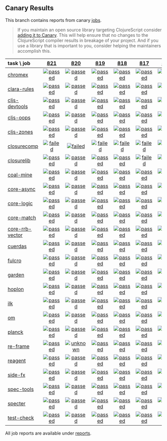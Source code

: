 ## Canary Results

This branch contains reports from canary [jobs](https://github.com/cljs-oss/canary/tree/jobs).

> If you maintain an open source library targeting ClojureScript consider [adding it to Canary](https://github.com/cljs-oss/canary/tree/master#how-to-participate). This will help ensure that no changes to the ClojureScript compiler results in breakage of your project. And if you use a library that is important to you, consider helping the maintainers accomplish this.

[//]: # (begin_overview_table)

| task \ job | <a href="reports/2019/02/22/job-000821-1.10.520-0c353f1" title="job #821 finished on 2019-02-22">821</a> | <a href="reports/2019/02/21/job-000820-1.10.520-0c353f1" title="job #820 finished on 2019-02-21">820</a> | <a href="reports/2019/02/20/job-000819-1.10.520-0c353f1" title="job #819 finished on 2019-02-20">819</a> | <a href="reports/2019/02/19/job-000818-1.10.520-0c353f1" title="job #818 finished on 2019-02-19">818</a> | <a href="reports/2019/02/18/job-000817-1.10.520-0c353f1" title="job #817 finished on 2019-02-18">817</a> | <a href="reports/2019/02/17/job-000816-1.10.520-0c353f1" title="job #816 finished on 2019-02-17">816</a> | <a href="reports/2019/02/16/job-000815-1.10.520-0c353f1" title="job #815 finished on 2019-02-16">815</a> | <a href="reports/2019/02/15/job-000814-1.10.520-0c353f1" title="job #814 finished on 2019-02-15">814</a> | <a href="reports/2019/02/14/job-000813-1.10.520-0c353f1" title="job #813 finished on 2019-02-14">813</a> | <a href="reports/2019/02/13/job-000812-1.10.516-8a5abc4" title="job #812 finished on 2019-02-13">812</a> |
| :--- | :---: | :---: | :---: | :---: | :---: | :---: | :---: | :---: | :---: | :---: |
| [chromex](https://github.com/binaryage/chromex) | <a href="reports/2019/02/22/job-000821-1.10.520-0c353f1#-chromex"><img title="passed" src="http://box.binaryage.com/s-passed.svg"><a> | <a href="reports/2019/02/21/job-000820-1.10.520-0c353f1#-chromex"><img title="passed" src="http://box.binaryage.com/s-passed.svg"><a> | <a href="reports/2019/02/20/job-000819-1.10.520-0c353f1#-chromex"><img title="passed" src="http://box.binaryage.com/s-passed.svg"><a> | <a href="reports/2019/02/19/job-000818-1.10.520-0c353f1#-chromex"><img title="passed" src="http://box.binaryage.com/s-passed.svg"><a> | <a href="reports/2019/02/18/job-000817-1.10.520-0c353f1#-chromex"><img title="passed" src="http://box.binaryage.com/s-passed.svg"><a> | <a href="reports/2019/02/17/job-000816-1.10.520-0c353f1#-chromex"><img title="passed" src="http://box.binaryage.com/s-passed.svg"><a> | <a href="reports/2019/02/16/job-000815-1.10.520-0c353f1#-chromex"><img title="passed" src="http://box.binaryage.com/s-passed.svg"><a> | <a href="reports/2019/02/15/job-000814-1.10.520-0c353f1#-chromex"><img title="passed" src="http://box.binaryage.com/s-passed.svg"><a> | <a href="reports/2019/02/14/job-000813-1.10.520-0c353f1#-chromex"><img title="passed" src="http://box.binaryage.com/s-passed.svg"><a> | <a href="reports/2019/02/13/job-000812-1.10.516-8a5abc4#-chromex"><img title="passed" src="http://box.binaryage.com/s-passed.svg"><a> |
| [clara-rules](https://github.com/cerner/clara-rules) | <a href="reports/2019/02/22/job-000821-1.10.520-0c353f1#-clara-rules"><img title="passed" src="http://box.binaryage.com/s-passed.svg"><a> | <a href="reports/2019/02/21/job-000820-1.10.520-0c353f1#-clara-rules"><img title="passed" src="http://box.binaryage.com/s-passed.svg"><a> | <a href="reports/2019/02/20/job-000819-1.10.520-0c353f1#-clara-rules"><img title="passed" src="http://box.binaryage.com/s-passed.svg"><a> | <a href="reports/2019/02/19/job-000818-1.10.520-0c353f1#-clara-rules"><img title="passed" src="http://box.binaryage.com/s-passed.svg"><a> | <a href="reports/2019/02/18/job-000817-1.10.520-0c353f1#-clara-rules"><img title="passed" src="http://box.binaryage.com/s-passed.svg"><a> | <a href="reports/2019/02/17/job-000816-1.10.520-0c353f1#-clara-rules"><img title="passed" src="http://box.binaryage.com/s-passed.svg"><a> | <a href="reports/2019/02/16/job-000815-1.10.520-0c353f1#-clara-rules"><img title="passed" src="http://box.binaryage.com/s-passed.svg"><a> | <a href="reports/2019/02/15/job-000814-1.10.520-0c353f1#-clara-rules"><img title="passed" src="http://box.binaryage.com/s-passed.svg"><a> | <a href="reports/2019/02/14/job-000813-1.10.520-0c353f1#-clara-rules"><img title="passed" src="http://box.binaryage.com/s-passed.svg"><a> | <a href="reports/2019/02/13/job-000812-1.10.516-8a5abc4#-clara-rules"><img title="passed" src="http://box.binaryage.com/s-passed.svg"><a> |
| [cljs-devtools](https://github.com/binaryage/cljs-devtools) | <a href="reports/2019/02/22/job-000821-1.10.520-0c353f1#-cljs-devtools"><img title="passed" src="http://box.binaryage.com/s-passed.svg"><a> | <a href="reports/2019/02/21/job-000820-1.10.520-0c353f1#-cljs-devtools"><img title="passed" src="http://box.binaryage.com/s-passed.svg"><a> | <a href="reports/2019/02/20/job-000819-1.10.520-0c353f1#-cljs-devtools"><img title="passed" src="http://box.binaryage.com/s-passed.svg"><a> | <a href="reports/2019/02/19/job-000818-1.10.520-0c353f1#-cljs-devtools"><img title="passed" src="http://box.binaryage.com/s-passed.svg"><a> | <a href="reports/2019/02/18/job-000817-1.10.520-0c353f1#-cljs-devtools"><img title="passed" src="http://box.binaryage.com/s-passed.svg"><a> | <a href="reports/2019/02/17/job-000816-1.10.520-0c353f1#-cljs-devtools"><img title="passed" src="http://box.binaryage.com/s-passed.svg"><a> | <a href="reports/2019/02/16/job-000815-1.10.520-0c353f1#-cljs-devtools"><img title="passed" src="http://box.binaryage.com/s-passed.svg"><a> | <a href="reports/2019/02/15/job-000814-1.10.520-0c353f1#-cljs-devtools"><img title="passed" src="http://box.binaryage.com/s-passed.svg"><a> | <a href="reports/2019/02/14/job-000813-1.10.520-0c353f1#-cljs-devtools"><img title="passed" src="http://box.binaryage.com/s-passed.svg"><a> | <a href="reports/2019/02/13/job-000812-1.10.516-8a5abc4#-cljs-devtools"><img title="passed" src="http://box.binaryage.com/s-passed.svg"><a> |
| [cljs-oops](https://github.com/binaryage/cljs-oops) | <a href="reports/2019/02/22/job-000821-1.10.520-0c353f1#-cljs-oops"><img title="passed" src="http://box.binaryage.com/s-passed.svg"><a> | <a href="reports/2019/02/21/job-000820-1.10.520-0c353f1#-cljs-oops"><img title="passed" src="http://box.binaryage.com/s-passed.svg"><a> | <a href="reports/2019/02/20/job-000819-1.10.520-0c353f1#-cljs-oops"><img title="passed" src="http://box.binaryage.com/s-passed.svg"><a> | <a href="reports/2019/02/19/job-000818-1.10.520-0c353f1#-cljs-oops"><img title="passed" src="http://box.binaryage.com/s-passed.svg"><a> | <a href="reports/2019/02/18/job-000817-1.10.520-0c353f1#-cljs-oops"><img title="passed" src="http://box.binaryage.com/s-passed.svg"><a> | <a href="reports/2019/02/17/job-000816-1.10.520-0c353f1#-cljs-oops"><img title="passed" src="http://box.binaryage.com/s-passed.svg"><a> | <a href="reports/2019/02/16/job-000815-1.10.520-0c353f1#-cljs-oops"><img title="passed" src="http://box.binaryage.com/s-passed.svg"><a> | <a href="reports/2019/02/15/job-000814-1.10.520-0c353f1#-cljs-oops"><img title="passed" src="http://box.binaryage.com/s-passed.svg"><a> | <a href="reports/2019/02/14/job-000813-1.10.520-0c353f1#-cljs-oops"><img title="passed" src="http://box.binaryage.com/s-passed.svg"><a> | <a href="reports/2019/02/13/job-000812-1.10.516-8a5abc4#-cljs-oops"><img title="passed" src="http://box.binaryage.com/s-passed.svg"><a> |
| [cljs-zones](https://github.com/binaryage/cljs-zones) | <a href="reports/2019/02/22/job-000821-1.10.520-0c353f1#-cljs-zones"><img title="passed" src="http://box.binaryage.com/s-passed.svg"><a> | <a href="reports/2019/02/21/job-000820-1.10.520-0c353f1#-cljs-zones"><img title="passed" src="http://box.binaryage.com/s-passed.svg"><a> | <a href="reports/2019/02/20/job-000819-1.10.520-0c353f1#-cljs-zones"><img title="passed" src="http://box.binaryage.com/s-passed.svg"><a> | <a href="reports/2019/02/19/job-000818-1.10.520-0c353f1#-cljs-zones"><img title="passed" src="http://box.binaryage.com/s-passed.svg"><a> | <a href="reports/2019/02/18/job-000817-1.10.520-0c353f1#-cljs-zones"><img title="passed" src="http://box.binaryage.com/s-passed.svg"><a> | <a href="reports/2019/02/17/job-000816-1.10.520-0c353f1#-cljs-zones"><img title="passed" src="http://box.binaryage.com/s-passed.svg"><a> | <a href="reports/2019/02/16/job-000815-1.10.520-0c353f1#-cljs-zones"><img title="passed" src="http://box.binaryage.com/s-passed.svg"><a> | <a href="reports/2019/02/15/job-000814-1.10.520-0c353f1#-cljs-zones"><img title="passed" src="http://box.binaryage.com/s-passed.svg"><a> | <a href="reports/2019/02/14/job-000813-1.10.520-0c353f1#-cljs-zones"><img title="passed" src="http://box.binaryage.com/s-passed.svg"><a> | <a href="reports/2019/02/13/job-000812-1.10.516-8a5abc4#-cljs-zones"><img title="passed" src="http://box.binaryage.com/s-passed.svg"><a> |
| [closurecomp](https://github.com/mfikes/closurecomp) | <a href="reports/2019/02/22/job-000821-1.10.520-0c353f1#-closurecomp"><img title="failed" src="http://box.binaryage.com/s-failed.svg"><a> | <a href="reports/2019/02/21/job-000820-1.10.520-0c353f1#-closurecomp"><img title="failed" src="http://box.binaryage.com/s-failed.svg"><a> | <a href="reports/2019/02/20/job-000819-1.10.520-0c353f1#-closurecomp"><img title="failed" src="http://box.binaryage.com/s-failed.svg"><a> | <a href="reports/2019/02/19/job-000818-1.10.520-0c353f1#-closurecomp"><img title="failed" src="http://box.binaryage.com/s-failed.svg"><a> | <a href="reports/2019/02/18/job-000817-1.10.520-0c353f1#-closurecomp"><img title="failed" src="http://box.binaryage.com/s-failed.svg"><a> | <a href="reports/2019/02/17/job-000816-1.10.520-0c353f1#-closurecomp"><img title="failed" src="http://box.binaryage.com/s-failed.svg"><a> | <a href="reports/2019/02/16/job-000815-1.10.520-0c353f1#-closurecomp"><img title="failed" src="http://box.binaryage.com/s-failed.svg"><a> | <a href="reports/2019/02/15/job-000814-1.10.520-0c353f1#-closurecomp"><img title="failed" src="http://box.binaryage.com/s-failed.svg"><a> | <a href="reports/2019/02/14/job-000813-1.10.520-0c353f1#-closurecomp"><img title="passed" src="http://box.binaryage.com/s-passed.svg"><a> | <a href="reports/2019/02/13/job-000812-1.10.516-8a5abc4#-closurecomp"><img title="passed" src="http://box.binaryage.com/s-passed.svg"><a> |
| [closurelib](https://github.com/mfikes/closurelib) | <a href="reports/2019/02/22/job-000821-1.10.520-0c353f1#-closurelib"><img title="passed" src="http://box.binaryage.com/s-passed.svg"><a> | <a href="reports/2019/02/21/job-000820-1.10.520-0c353f1#-closurelib"><img title="passed" src="http://box.binaryage.com/s-passed.svg"><a> | <a href="reports/2019/02/20/job-000819-1.10.520-0c353f1#-closurelib"><img title="passed" src="http://box.binaryage.com/s-passed.svg"><a> | <a href="reports/2019/02/19/job-000818-1.10.520-0c353f1#-closurelib"><img title="passed" src="http://box.binaryage.com/s-passed.svg"><a> | <a href="reports/2019/02/18/job-000817-1.10.520-0c353f1#-closurelib"><img title="failed" src="http://box.binaryage.com/s-failed.svg"><a> | <a href="reports/2019/02/17/job-000816-1.10.520-0c353f1#-closurelib"><img title="passed" src="http://box.binaryage.com/s-passed.svg"><a> | <a href="reports/2019/02/16/job-000815-1.10.520-0c353f1#-closurelib"><img title="passed" src="http://box.binaryage.com/s-passed.svg"><a> | <a href="reports/2019/02/15/job-000814-1.10.520-0c353f1#-closurelib"><img title="passed" src="http://box.binaryage.com/s-passed.svg"><a> | <a href="reports/2019/02/14/job-000813-1.10.520-0c353f1#-closurelib"><img title="passed" src="http://box.binaryage.com/s-passed.svg"><a> | <a href="reports/2019/02/13/job-000812-1.10.516-8a5abc4#-closurelib"><img title="passed" src="http://box.binaryage.com/s-passed.svg"><a> |
| [coal-mine](https://github.com/mfikes/coal-mine) | <a href="reports/2019/02/22/job-000821-1.10.520-0c353f1#-coal-mine"><img title="passed" src="http://box.binaryage.com/s-passed.svg"><a> | <a href="reports/2019/02/21/job-000820-1.10.520-0c353f1#-coal-mine"><img title="passed" src="http://box.binaryage.com/s-passed.svg"><a> | <a href="reports/2019/02/20/job-000819-1.10.520-0c353f1#-coal-mine"><img title="passed" src="http://box.binaryage.com/s-passed.svg"><a> | <a href="reports/2019/02/19/job-000818-1.10.520-0c353f1#-coal-mine"><img title="passed" src="http://box.binaryage.com/s-passed.svg"><a> | <a href="reports/2019/02/18/job-000817-1.10.520-0c353f1#-coal-mine"><img title="passed" src="http://box.binaryage.com/s-passed.svg"><a> | <a href="reports/2019/02/17/job-000816-1.10.520-0c353f1#-coal-mine"><img title="passed" src="http://box.binaryage.com/s-passed.svg"><a> | <a href="reports/2019/02/16/job-000815-1.10.520-0c353f1#-coal-mine"><img title="passed" src="http://box.binaryage.com/s-passed.svg"><a> | <a href="reports/2019/02/15/job-000814-1.10.520-0c353f1#-coal-mine"><img title="passed" src="http://box.binaryage.com/s-passed.svg"><a> | <a href="reports/2019/02/14/job-000813-1.10.520-0c353f1#-coal-mine"><img title="passed" src="http://box.binaryage.com/s-passed.svg"><a> | <a href="reports/2019/02/13/job-000812-1.10.516-8a5abc4#-coal-mine"><img title="passed" src="http://box.binaryage.com/s-passed.svg"><a> |
| [core-async](https://github.com/clojure/core.async) | <a href="reports/2019/02/22/job-000821-1.10.520-0c353f1#-core-async"><img title="passed" src="http://box.binaryage.com/s-passed.svg"><a> | <a href="reports/2019/02/21/job-000820-1.10.520-0c353f1#-core-async"><img title="passed" src="http://box.binaryage.com/s-passed.svg"><a> | <a href="reports/2019/02/20/job-000819-1.10.520-0c353f1#-core-async"><img title="passed" src="http://box.binaryage.com/s-passed.svg"><a> | <a href="reports/2019/02/19/job-000818-1.10.520-0c353f1#-core-async"><img title="passed" src="http://box.binaryage.com/s-passed.svg"><a> | <a href="reports/2019/02/18/job-000817-1.10.520-0c353f1#-core-async"><img title="passed" src="http://box.binaryage.com/s-passed.svg"><a> | <a href="reports/2019/02/17/job-000816-1.10.520-0c353f1#-core-async"><img title="passed" src="http://box.binaryage.com/s-passed.svg"><a> | <a href="reports/2019/02/16/job-000815-1.10.520-0c353f1#-core-async"><img title="passed" src="http://box.binaryage.com/s-passed.svg"><a> | <a href="reports/2019/02/15/job-000814-1.10.520-0c353f1#-core-async"><img title="passed" src="http://box.binaryage.com/s-passed.svg"><a> | <a href="reports/2019/02/14/job-000813-1.10.520-0c353f1#-core-async"><img title="passed" src="http://box.binaryage.com/s-passed.svg"><a> | <a href="reports/2019/02/13/job-000812-1.10.516-8a5abc4#-core-async"><img title="passed" src="http://box.binaryage.com/s-passed.svg"><a> |
| [core-logic](https://github.com/clojure/core.logic) | <a href="reports/2019/02/22/job-000821-1.10.520-0c353f1#-core-logic"><img title="passed" src="http://box.binaryage.com/s-passed.svg"><a> | <a href="reports/2019/02/21/job-000820-1.10.520-0c353f1#-core-logic"><img title="passed" src="http://box.binaryage.com/s-passed.svg"><a> | <a href="reports/2019/02/20/job-000819-1.10.520-0c353f1#-core-logic"><img title="passed" src="http://box.binaryage.com/s-passed.svg"><a> | <a href="reports/2019/02/19/job-000818-1.10.520-0c353f1#-core-logic"><img title="passed" src="http://box.binaryage.com/s-passed.svg"><a> | <a href="reports/2019/02/18/job-000817-1.10.520-0c353f1#-core-logic"><img title="passed" src="http://box.binaryage.com/s-passed.svg"><a> | <a href="reports/2019/02/17/job-000816-1.10.520-0c353f1#-core-logic"><img title="passed" src="http://box.binaryage.com/s-passed.svg"><a> | <a href="reports/2019/02/16/job-000815-1.10.520-0c353f1#-core-logic"><img title="passed" src="http://box.binaryage.com/s-passed.svg"><a> | <a href="reports/2019/02/15/job-000814-1.10.520-0c353f1#-core-logic"><img title="passed" src="http://box.binaryage.com/s-passed.svg"><a> | <a href="reports/2019/02/14/job-000813-1.10.520-0c353f1#-core-logic"><img title="passed" src="http://box.binaryage.com/s-passed.svg"><a> | <a href="reports/2019/02/13/job-000812-1.10.516-8a5abc4#-core-logic"><img title="passed" src="http://box.binaryage.com/s-passed.svg"><a> |
| [core-match](https://github.com/clojure/core.match) | <a href="reports/2019/02/22/job-000821-1.10.520-0c353f1#-core-match"><img title="passed" src="http://box.binaryage.com/s-passed.svg"><a> | <a href="reports/2019/02/21/job-000820-1.10.520-0c353f1#-core-match"><img title="passed" src="http://box.binaryage.com/s-passed.svg"><a> | <a href="reports/2019/02/20/job-000819-1.10.520-0c353f1#-core-match"><img title="passed" src="http://box.binaryage.com/s-passed.svg"><a> | <a href="reports/2019/02/19/job-000818-1.10.520-0c353f1#-core-match"><img title="passed" src="http://box.binaryage.com/s-passed.svg"><a> | <a href="reports/2019/02/18/job-000817-1.10.520-0c353f1#-core-match"><img title="passed" src="http://box.binaryage.com/s-passed.svg"><a> | <a href="reports/2019/02/17/job-000816-1.10.520-0c353f1#-core-match"><img title="passed" src="http://box.binaryage.com/s-passed.svg"><a> | <a href="reports/2019/02/16/job-000815-1.10.520-0c353f1#-core-match"><img title="passed" src="http://box.binaryage.com/s-passed.svg"><a> | <a href="reports/2019/02/15/job-000814-1.10.520-0c353f1#-core-match"><img title="passed" src="http://box.binaryage.com/s-passed.svg"><a> | <a href="reports/2019/02/14/job-000813-1.10.520-0c353f1#-core-match"><img title="passed" src="http://box.binaryage.com/s-passed.svg"><a> | <a href="reports/2019/02/13/job-000812-1.10.516-8a5abc4#-core-match"><img title="passed" src="http://box.binaryage.com/s-passed.svg"><a> |
| [core-rrb-vector](https://github.com/clojure/core.rrb-vector) | <a href="reports/2019/02/22/job-000821-1.10.520-0c353f1#-core-rrb-vector"><img title="passed" src="http://box.binaryage.com/s-passed.svg"><a> | <a href="reports/2019/02/21/job-000820-1.10.520-0c353f1#-core-rrb-vector"><img title="passed" src="http://box.binaryage.com/s-passed.svg"><a> | <a href="reports/2019/02/20/job-000819-1.10.520-0c353f1#-core-rrb-vector"><img title="passed" src="http://box.binaryage.com/s-passed.svg"><a> | <a href="reports/2019/02/19/job-000818-1.10.520-0c353f1#-core-rrb-vector"><img title="passed" src="http://box.binaryage.com/s-passed.svg"><a> | <a href="reports/2019/02/18/job-000817-1.10.520-0c353f1#-core-rrb-vector"><img title="passed" src="http://box.binaryage.com/s-passed.svg"><a> | <a href="reports/2019/02/17/job-000816-1.10.520-0c353f1#-core-rrb-vector"><img title="passed" src="http://box.binaryage.com/s-passed.svg"><a> | <a href="reports/2019/02/16/job-000815-1.10.520-0c353f1#-core-rrb-vector"><img title="passed" src="http://box.binaryage.com/s-passed.svg"><a> | <a href="reports/2019/02/15/job-000814-1.10.520-0c353f1#-core-rrb-vector"><img title="passed" src="http://box.binaryage.com/s-passed.svg"><a> | <a href="reports/2019/02/14/job-000813-1.10.520-0c353f1#-core-rrb-vector"><img title="passed" src="http://box.binaryage.com/s-passed.svg"><a> | <a href="reports/2019/02/13/job-000812-1.10.516-8a5abc4#-core-rrb-vector"><img title="passed" src="http://box.binaryage.com/s-passed.svg"><a> |
| [cuerdas](https://github.com/funcool/cuerdas) | <a href="reports/2019/02/22/job-000821-1.10.520-0c353f1#-cuerdas"><img title="passed" src="http://box.binaryage.com/s-passed.svg"><a> | <a href="reports/2019/02/21/job-000820-1.10.520-0c353f1#-cuerdas"><img title="passed" src="http://box.binaryage.com/s-passed.svg"><a> | <a href="reports/2019/02/20/job-000819-1.10.520-0c353f1#-cuerdas"><img title="passed" src="http://box.binaryage.com/s-passed.svg"><a> | <a href="reports/2019/02/19/job-000818-1.10.520-0c353f1#-cuerdas"><img title="passed" src="http://box.binaryage.com/s-passed.svg"><a> | <a href="reports/2019/02/18/job-000817-1.10.520-0c353f1#-cuerdas"><img title="passed" src="http://box.binaryage.com/s-passed.svg"><a> | <a href="reports/2019/02/17/job-000816-1.10.520-0c353f1#-cuerdas"><img title="passed" src="http://box.binaryage.com/s-passed.svg"><a> | <a href="reports/2019/02/16/job-000815-1.10.520-0c353f1#-cuerdas"><img title="passed" src="http://box.binaryage.com/s-passed.svg"><a> | <a href="reports/2019/02/15/job-000814-1.10.520-0c353f1#-cuerdas"><img title="passed" src="http://box.binaryage.com/s-passed.svg"><a> | <a href="reports/2019/02/14/job-000813-1.10.520-0c353f1#-cuerdas"><img title="passed" src="http://box.binaryage.com/s-passed.svg"><a> | <a href="reports/2019/02/13/job-000812-1.10.516-8a5abc4#-cuerdas"><img title="passed" src="http://box.binaryage.com/s-passed.svg"><a> |
| [fulcro](https://github.com/fulcrologic/fulcro) | <a href="reports/2019/02/22/job-000821-1.10.520-0c353f1#-fulcro"><img title="passed" src="http://box.binaryage.com/s-passed.svg"><a> | <a href="reports/2019/02/21/job-000820-1.10.520-0c353f1#-fulcro"><img title="passed" src="http://box.binaryage.com/s-passed.svg"><a> | <a href="reports/2019/02/20/job-000819-1.10.520-0c353f1#-fulcro"><img title="passed" src="http://box.binaryage.com/s-passed.svg"><a> | <a href="reports/2019/02/19/job-000818-1.10.520-0c353f1#-fulcro"><img title="passed" src="http://box.binaryage.com/s-passed.svg"><a> | <a href="reports/2019/02/18/job-000817-1.10.520-0c353f1#-fulcro"><img title="passed" src="http://box.binaryage.com/s-passed.svg"><a> | <a href="reports/2019/02/17/job-000816-1.10.520-0c353f1#-fulcro"><img title="passed" src="http://box.binaryage.com/s-passed.svg"><a> | <a href="reports/2019/02/16/job-000815-1.10.520-0c353f1#-fulcro"><img title="passed" src="http://box.binaryage.com/s-passed.svg"><a> | <a href="reports/2019/02/15/job-000814-1.10.520-0c353f1#-fulcro"><img title="passed" src="http://box.binaryage.com/s-passed.svg"><a> | <a href="reports/2019/02/14/job-000813-1.10.520-0c353f1#-fulcro"><img title="passed" src="http://box.binaryage.com/s-passed.svg"><a> | <a href="reports/2019/02/13/job-000812-1.10.516-8a5abc4#-fulcro"><img title="passed" src="http://box.binaryage.com/s-passed.svg"><a> |
| [garden](https://github.com/noprompt/garden) | <a href="reports/2019/02/22/job-000821-1.10.520-0c353f1#-garden"><img title="passed" src="http://box.binaryage.com/s-passed.svg"><a> | <a href="reports/2019/02/21/job-000820-1.10.520-0c353f1#-garden"><img title="passed" src="http://box.binaryage.com/s-passed.svg"><a> | <a href="reports/2019/02/20/job-000819-1.10.520-0c353f1#-garden"><img title="passed" src="http://box.binaryage.com/s-passed.svg"><a> | <a href="reports/2019/02/19/job-000818-1.10.520-0c353f1#-garden"><img title="passed" src="http://box.binaryage.com/s-passed.svg"><a> | <a href="reports/2019/02/18/job-000817-1.10.520-0c353f1#-garden"><img title="passed" src="http://box.binaryage.com/s-passed.svg"><a> | <a href="reports/2019/02/17/job-000816-1.10.520-0c353f1#-garden"><img title="passed" src="http://box.binaryage.com/s-passed.svg"><a> | <a href="reports/2019/02/16/job-000815-1.10.520-0c353f1#-garden"><img title="passed" src="http://box.binaryage.com/s-passed.svg"><a> | <a href="reports/2019/02/15/job-000814-1.10.520-0c353f1#-garden"><img title="passed" src="http://box.binaryage.com/s-passed.svg"><a> | <a href="reports/2019/02/14/job-000813-1.10.520-0c353f1#-garden"><img title="passed" src="http://box.binaryage.com/s-passed.svg"><a> | <a href="reports/2019/02/13/job-000812-1.10.516-8a5abc4#-garden"><img title="passed" src="http://box.binaryage.com/s-passed.svg"><a> |
| [hoplon](https://github.com/hoplon/hoplon) | <a href="reports/2019/02/22/job-000821-1.10.520-0c353f1#-hoplon"><img title="passed" src="http://box.binaryage.com/s-passed.svg"><a> | <a href="reports/2019/02/21/job-000820-1.10.520-0c353f1#-hoplon"><img title="passed" src="http://box.binaryage.com/s-passed.svg"><a> | <a href="reports/2019/02/20/job-000819-1.10.520-0c353f1#-hoplon"><img title="passed" src="http://box.binaryage.com/s-passed.svg"><a> | <a href="reports/2019/02/19/job-000818-1.10.520-0c353f1#-hoplon"><img title="passed" src="http://box.binaryage.com/s-passed.svg"><a> | <a href="reports/2019/02/18/job-000817-1.10.520-0c353f1#-hoplon"><img title="passed" src="http://box.binaryage.com/s-passed.svg"><a> | <a href="reports/2019/02/17/job-000816-1.10.520-0c353f1#-hoplon"><img title="passed" src="http://box.binaryage.com/s-passed.svg"><a> | <a href="reports/2019/02/16/job-000815-1.10.520-0c353f1#-hoplon"><img title="passed" src="http://box.binaryage.com/s-passed.svg"><a> | <a href="reports/2019/02/15/job-000814-1.10.520-0c353f1#-hoplon"><img title="passed" src="http://box.binaryage.com/s-passed.svg"><a> | <a href="reports/2019/02/14/job-000813-1.10.520-0c353f1#-hoplon"><img title="passed" src="http://box.binaryage.com/s-passed.svg"><a> | <a href="reports/2019/02/13/job-000812-1.10.516-8a5abc4#-hoplon"><img title="passed" src="http://box.binaryage.com/s-passed.svg"><a> |
| [ilk](https://github.com/mfikes/ilk) | <a href="reports/2019/02/22/job-000821-1.10.520-0c353f1#-ilk"><img title="passed" src="http://box.binaryage.com/s-passed.svg"><a> | <a href="reports/2019/02/21/job-000820-1.10.520-0c353f1#-ilk"><img title="passed" src="http://box.binaryage.com/s-passed.svg"><a> | <a href="reports/2019/02/20/job-000819-1.10.520-0c353f1#-ilk"><img title="passed" src="http://box.binaryage.com/s-passed.svg"><a> | <a href="reports/2019/02/19/job-000818-1.10.520-0c353f1#-ilk"><img title="passed" src="http://box.binaryage.com/s-passed.svg"><a> | <a href="reports/2019/02/18/job-000817-1.10.520-0c353f1#-ilk"><img title="passed" src="http://box.binaryage.com/s-passed.svg"><a> | <a href="reports/2019/02/17/job-000816-1.10.520-0c353f1#-ilk"><img title="passed" src="http://box.binaryage.com/s-passed.svg"><a> | <a href="reports/2019/02/16/job-000815-1.10.520-0c353f1#-ilk"><img title="passed" src="http://box.binaryage.com/s-passed.svg"><a> | <a href="reports/2019/02/15/job-000814-1.10.520-0c353f1#-ilk"><img title="passed" src="http://box.binaryage.com/s-passed.svg"><a> | <a href="reports/2019/02/14/job-000813-1.10.520-0c353f1#-ilk"><img title="passed" src="http://box.binaryage.com/s-passed.svg"><a> | <a href="reports/2019/02/13/job-000812-1.10.516-8a5abc4#-ilk"><img title="passed" src="http://box.binaryage.com/s-passed.svg"><a> |
| [om](https://github.com/omcljs/om) | <a href="reports/2019/02/22/job-000821-1.10.520-0c353f1#-om"><img title="passed" src="http://box.binaryage.com/s-passed.svg"><a> | <a href="reports/2019/02/21/job-000820-1.10.520-0c353f1#-om"><img title="passed" src="http://box.binaryage.com/s-passed.svg"><a> | <a href="reports/2019/02/20/job-000819-1.10.520-0c353f1#-om"><img title="passed" src="http://box.binaryage.com/s-passed.svg"><a> | <a href="reports/2019/02/19/job-000818-1.10.520-0c353f1#-om"><img title="passed" src="http://box.binaryage.com/s-passed.svg"><a> | <a href="reports/2019/02/18/job-000817-1.10.520-0c353f1#-om"><img title="passed" src="http://box.binaryage.com/s-passed.svg"><a> | <a href="reports/2019/02/17/job-000816-1.10.520-0c353f1#-om"><img title="passed" src="http://box.binaryage.com/s-passed.svg"><a> | <a href="reports/2019/02/16/job-000815-1.10.520-0c353f1#-om"><img title="passed" src="http://box.binaryage.com/s-passed.svg"><a> | <a href="reports/2019/02/15/job-000814-1.10.520-0c353f1#-om"><img title="passed" src="http://box.binaryage.com/s-passed.svg"><a> | <a href="reports/2019/02/14/job-000813-1.10.520-0c353f1#-om"><img title="passed" src="http://box.binaryage.com/s-passed.svg"><a> | <a href="reports/2019/02/13/job-000812-1.10.516-8a5abc4#-om"><img title="passed" src="http://box.binaryage.com/s-passed.svg"><a> |
| [planck](https://github.com/planck-repl/planck) | <a href="reports/2019/02/22/job-000821-1.10.520-0c353f1#-planck"><img title="passed" src="http://box.binaryage.com/s-passed.svg"><a> | <a href="reports/2019/02/21/job-000820-1.10.520-0c353f1#-planck"><img title="passed" src="http://box.binaryage.com/s-passed.svg"><a> | <a href="reports/2019/02/20/job-000819-1.10.520-0c353f1#-planck"><img title="passed" src="http://box.binaryage.com/s-passed.svg"><a> | <a href="reports/2019/02/19/job-000818-1.10.520-0c353f1#-planck"><img title="passed" src="http://box.binaryage.com/s-passed.svg"><a> | <a href="reports/2019/02/18/job-000817-1.10.520-0c353f1#-planck"><img title="passed" src="http://box.binaryage.com/s-passed.svg"><a> | <a href="reports/2019/02/17/job-000816-1.10.520-0c353f1#-planck"><img title="passed" src="http://box.binaryage.com/s-passed.svg"><a> | <a href="reports/2019/02/16/job-000815-1.10.520-0c353f1#-planck"><img title="passed" src="http://box.binaryage.com/s-passed.svg"><a> | <a href="reports/2019/02/15/job-000814-1.10.520-0c353f1#-planck"><img title="passed" src="http://box.binaryage.com/s-passed.svg"><a> | <a href="reports/2019/02/14/job-000813-1.10.520-0c353f1#-planck"><img title="passed" src="http://box.binaryage.com/s-passed.svg"><a> | <a href="reports/2019/02/13/job-000812-1.10.516-8a5abc4#-planck"><img title="passed" src="http://box.binaryage.com/s-passed.svg"><a> |
| [re-frame](https://github.com/Day8/re-frame) | <a href="reports/2019/02/22/job-000821-1.10.520-0c353f1#-re-frame"><img title="passed" src="http://box.binaryage.com/s-passed.svg"><a> | <a href="reports/2019/02/21/job-000820-1.10.520-0c353f1#-re-frame"><img title="unknown" src="http://box.binaryage.com/s-unknown.svg"><a> | <a href="reports/2019/02/20/job-000819-1.10.520-0c353f1#-re-frame"><img title="passed" src="http://box.binaryage.com/s-passed.svg"><a> | <a href="reports/2019/02/19/job-000818-1.10.520-0c353f1#-re-frame"><img title="passed" src="http://box.binaryage.com/s-passed.svg"><a> | <a href="reports/2019/02/18/job-000817-1.10.520-0c353f1#-re-frame"><img title="passed" src="http://box.binaryage.com/s-passed.svg"><a> | <a href="reports/2019/02/17/job-000816-1.10.520-0c353f1#-re-frame"><img title="passed" src="http://box.binaryage.com/s-passed.svg"><a> | <a href="reports/2019/02/16/job-000815-1.10.520-0c353f1#-re-frame"><img title="passed" src="http://box.binaryage.com/s-passed.svg"><a> | <a href="reports/2019/02/15/job-000814-1.10.520-0c353f1#-re-frame"><img title="passed" src="http://box.binaryage.com/s-passed.svg"><a> | <a href="reports/2019/02/14/job-000813-1.10.520-0c353f1#-re-frame"><img title="passed" src="http://box.binaryage.com/s-passed.svg"><a> | <a href="reports/2019/02/13/job-000812-1.10.516-8a5abc4#-re-frame"><img title="passed" src="http://box.binaryage.com/s-passed.svg"><a> |
| [reagent](https://github.com/reagent-project/reagent) | <a href="reports/2019/02/22/job-000821-1.10.520-0c353f1#-reagent"><img title="passed" src="http://box.binaryage.com/s-passed.svg"><a> | <a href="reports/2019/02/21/job-000820-1.10.520-0c353f1#-reagent"><img title="passed" src="http://box.binaryage.com/s-passed.svg"><a> | <a href="reports/2019/02/20/job-000819-1.10.520-0c353f1#-reagent"><img title="passed" src="http://box.binaryage.com/s-passed.svg"><a> | <a href="reports/2019/02/19/job-000818-1.10.520-0c353f1#-reagent"><img title="passed" src="http://box.binaryage.com/s-passed.svg"><a> | <a href="reports/2019/02/18/job-000817-1.10.520-0c353f1#-reagent"><img title="passed" src="http://box.binaryage.com/s-passed.svg"><a> | <a href="reports/2019/02/17/job-000816-1.10.520-0c353f1#-reagent"><img title="passed" src="http://box.binaryage.com/s-passed.svg"><a> | <a href="reports/2019/02/16/job-000815-1.10.520-0c353f1#-reagent"><img title="passed" src="http://box.binaryage.com/s-passed.svg"><a> | <a href="reports/2019/02/15/job-000814-1.10.520-0c353f1#-reagent"><img title="passed" src="http://box.binaryage.com/s-passed.svg"><a> | <a href="reports/2019/02/14/job-000813-1.10.520-0c353f1#-reagent"><img title="passed" src="http://box.binaryage.com/s-passed.svg"><a> | <a href="reports/2019/02/13/job-000812-1.10.516-8a5abc4#-reagent"><img title="passed" src="http://box.binaryage.com/s-passed.svg"><a> |
| [side-fx](https://github.com/cljsrn/side-fx) | <a href="reports/2019/02/22/job-000821-1.10.520-0c353f1#-side-fx"><img title="passed" src="http://box.binaryage.com/s-passed.svg"><a> | <a href="reports/2019/02/21/job-000820-1.10.520-0c353f1#-side-fx"><img title="passed" src="http://box.binaryage.com/s-passed.svg"><a> | <a href="reports/2019/02/20/job-000819-1.10.520-0c353f1#-side-fx"><img title="passed" src="http://box.binaryage.com/s-passed.svg"><a> | <a href="reports/2019/02/19/job-000818-1.10.520-0c353f1#-side-fx"><img title="passed" src="http://box.binaryage.com/s-passed.svg"><a> | <a href="reports/2019/02/18/job-000817-1.10.520-0c353f1#-side-fx"><img title="passed" src="http://box.binaryage.com/s-passed.svg"><a> | <a href="reports/2019/02/17/job-000816-1.10.520-0c353f1#-side-fx"><img title="passed" src="http://box.binaryage.com/s-passed.svg"><a> | <a href="reports/2019/02/16/job-000815-1.10.520-0c353f1#-side-fx"><img title="passed" src="http://box.binaryage.com/s-passed.svg"><a> | <a href="reports/2019/02/15/job-000814-1.10.520-0c353f1#-side-fx"><img title="passed" src="http://box.binaryage.com/s-passed.svg"><a> | <a href="reports/2019/02/14/job-000813-1.10.520-0c353f1#-side-fx"><img title="passed" src="http://box.binaryage.com/s-passed.svg"><a> | <a href="reports/2019/02/13/job-000812-1.10.516-8a5abc4#-side-fx"><img title="passed" src="http://box.binaryage.com/s-passed.svg"><a> |
| [spec-tools](https://github.com/metosin/spec-tools) | <a href="reports/2019/02/22/job-000821-1.10.520-0c353f1#-spec-tools"><img title="passed" src="http://box.binaryage.com/s-passed.svg"><a> | <a href="reports/2019/02/21/job-000820-1.10.520-0c353f1#-spec-tools"><img title="passed" src="http://box.binaryage.com/s-passed.svg"><a> | <a href="reports/2019/02/20/job-000819-1.10.520-0c353f1#-spec-tools"><img title="passed" src="http://box.binaryage.com/s-passed.svg"><a> | <a href="reports/2019/02/19/job-000818-1.10.520-0c353f1#-spec-tools"><img title="passed" src="http://box.binaryage.com/s-passed.svg"><a> | <a href="reports/2019/02/18/job-000817-1.10.520-0c353f1#-spec-tools"><img title="passed" src="http://box.binaryage.com/s-passed.svg"><a> | <a href="reports/2019/02/17/job-000816-1.10.520-0c353f1#-spec-tools"><img title="passed" src="http://box.binaryage.com/s-passed.svg"><a> | <a href="reports/2019/02/16/job-000815-1.10.520-0c353f1#-spec-tools"><img title="passed" src="http://box.binaryage.com/s-passed.svg"><a> | <a href="reports/2019/02/15/job-000814-1.10.520-0c353f1#-spec-tools"><img title="passed" src="http://box.binaryage.com/s-passed.svg"><a> | <a href="reports/2019/02/14/job-000813-1.10.520-0c353f1#-spec-tools"><img title="passed" src="http://box.binaryage.com/s-passed.svg"><a> | <a href="reports/2019/02/13/job-000812-1.10.516-8a5abc4#-spec-tools"><img title="passed" src="http://box.binaryage.com/s-passed.svg"><a> |
| [specter](https://github.com/nathanmarz/specter) | <a href="reports/2019/02/22/job-000821-1.10.520-0c353f1#-specter"><img title="passed" src="http://box.binaryage.com/s-passed.svg"><a> | <a href="reports/2019/02/21/job-000820-1.10.520-0c353f1#-specter"><img title="passed" src="http://box.binaryage.com/s-passed.svg"><a> | <a href="reports/2019/02/20/job-000819-1.10.520-0c353f1#-specter"><img title="passed" src="http://box.binaryage.com/s-passed.svg"><a> | <a href="reports/2019/02/19/job-000818-1.10.520-0c353f1#-specter"><img title="passed" src="http://box.binaryage.com/s-passed.svg"><a> | <a href="reports/2019/02/18/job-000817-1.10.520-0c353f1#-specter"><img title="passed" src="http://box.binaryage.com/s-passed.svg"><a> | <a href="reports/2019/02/17/job-000816-1.10.520-0c353f1#-specter"><img title="passed" src="http://box.binaryage.com/s-passed.svg"><a> | <a href="reports/2019/02/16/job-000815-1.10.520-0c353f1#-specter"><img title="passed" src="http://box.binaryage.com/s-passed.svg"><a> | <a href="reports/2019/02/15/job-000814-1.10.520-0c353f1#-specter"><img title="passed" src="http://box.binaryage.com/s-passed.svg"><a> | <a href="reports/2019/02/14/job-000813-1.10.520-0c353f1#-specter"><img title="passed" src="http://box.binaryage.com/s-passed.svg"><a> | <a href="reports/2019/02/13/job-000812-1.10.516-8a5abc4#-specter"><img title="passed" src="http://box.binaryage.com/s-passed.svg"><a> |
| [test-check](https://github.com/clojure/test.check) | <a href="reports/2019/02/22/job-000821-1.10.520-0c353f1#-test-check"><img title="passed" src="http://box.binaryage.com/s-passed.svg"><a> | <a href="reports/2019/02/21/job-000820-1.10.520-0c353f1#-test-check"><img title="passed" src="http://box.binaryage.com/s-passed.svg"><a> | <a href="reports/2019/02/20/job-000819-1.10.520-0c353f1#-test-check"><img title="passed" src="http://box.binaryage.com/s-passed.svg"><a> | <a href="reports/2019/02/19/job-000818-1.10.520-0c353f1#-test-check"><img title="passed" src="http://box.binaryage.com/s-passed.svg"><a> | <a href="reports/2019/02/18/job-000817-1.10.520-0c353f1#-test-check"><img title="passed" src="http://box.binaryage.com/s-passed.svg"><a> | <a href="reports/2019/02/17/job-000816-1.10.520-0c353f1#-test-check"><img title="passed" src="http://box.binaryage.com/s-passed.svg"><a> | <a href="reports/2019/02/16/job-000815-1.10.520-0c353f1#-test-check"><img title="passed" src="http://box.binaryage.com/s-passed.svg"><a> | <a href="reports/2019/02/15/job-000814-1.10.520-0c353f1#-test-check"><img title="passed" src="http://box.binaryage.com/s-passed.svg"><a> | <a href="reports/2019/02/14/job-000813-1.10.520-0c353f1#-test-check"><img title="passed" src="http://box.binaryage.com/s-passed.svg"><a> | <a href="reports/2019/02/13/job-000812-1.10.516-8a5abc4#-test-check"><img title="passed" src="http://box.binaryage.com/s-passed.svg"><a> |

[//]: # (end_overview_table)

All job reports are available under [reports](reports).
